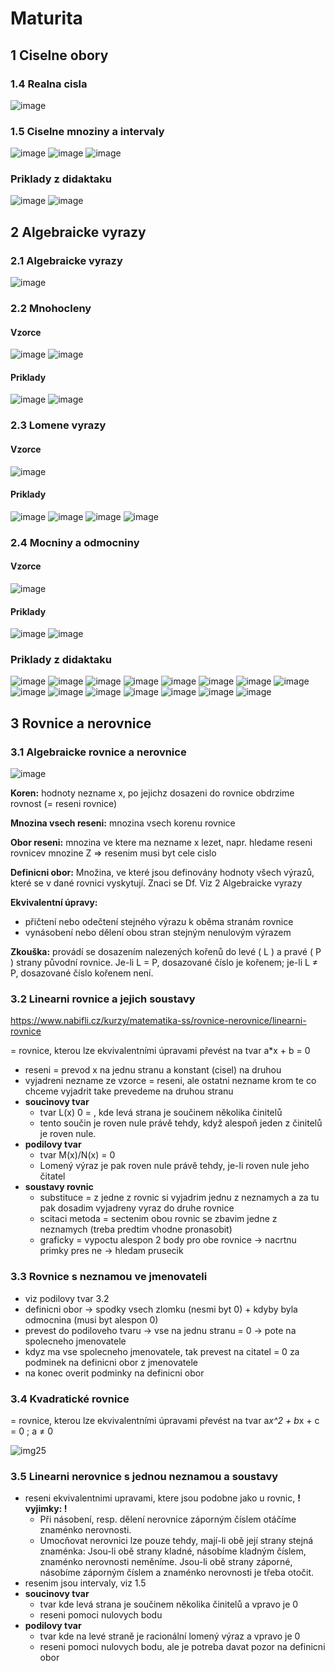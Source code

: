 
# Maturita

## 1 Ciselne obory

### 1.4 Realna cisla

![image](https://github.com/user-attachments/assets/16f058aa-68ac-44ee-bda4-421e3a153ff5)

### 1.5 Ciselne mnoziny a intervaly

![image](https://github.com/user-attachments/assets/aaf71115-6365-4936-925f-be6097a981e4)
![image](https://github.com/user-attachments/assets/bd2e4b23-8f0f-4326-9333-0305efcd536e)
![image](https://github.com/user-attachments/assets/5940aeca-27c7-46ef-bd72-5a92b85602ed)

### Priklady z didaktaku

![image](https://github.com/user-attachments/assets/c5540544-a2eb-462f-be6c-74e33a7fc16e)
![image](https://github.com/user-attachments/assets/6c3fb02f-d112-4748-bb06-07093fec37a1)

## 2 Algebraicke vyrazy

### 2.1 Algebraicke vyrazy

![image](https://github.com/user-attachments/assets/49c9847a-e701-4e9f-9fab-d0c4d21feea0)

### 2.2 Mnohocleny

#### Vzorce

![image](https://www.nabifli.cz/_next/image?url=%2FmatematikaSsImages%2Fmnohoclen.png&w=640&q=75)
![image](https://github.com/user-attachments/assets/152664c7-fcfa-44cf-baf9-5db10753165b)

#### Priklady

![image](https://github.com/user-attachments/assets/955a07a2-7d2c-4ec1-9527-1e8d2a2f13da)
![image](https://github.com/user-attachments/assets/9c43ed24-d09a-4c12-b4c9-d5f457c4d094)

### 2.3 Lomene vyrazy

#### Vzorce

![image](https://github.com/user-attachments/assets/d53aad05-018a-4b45-b2b5-45bed0e907d8)

#### Priklady

![image](https://github.com/user-attachments/assets/e82cd50c-4c0e-4b06-b2b0-5f87f8123ad7)
![image](https://github.com/user-attachments/assets/fd149d3f-4e1f-4193-89e3-3355b909b83d)
![image](https://github.com/user-attachments/assets/b200c865-eb73-4c7e-90f0-0e91724605c6)
![image](https://github.com/user-attachments/assets/41767fd7-92c8-4487-9193-2f508a481d86)

### 2.4 Mocniny a odmocniny

#### Vzorce

![image](https://github.com/user-attachments/assets/5f0d0a4c-5f08-4384-ad2a-b5047c74ed5b)

#### Priklady

![image](https://github.com/user-attachments/assets/bc9892b3-fae1-43c8-ba92-e63428484255)
![image](https://github.com/user-attachments/assets/2537b77a-5577-45c3-a1a6-bcbeeed374a6)

### Priklady z didaktaku

![image](https://github.com/user-attachments/assets/318e719f-77d3-40d4-b427-0dd9fb642b4d)
![image](https://github.com/user-attachments/assets/fcfeae74-f12b-4022-9d82-580fcdf88263)
![image](https://github.com/user-attachments/assets/daa3e991-dd95-45a8-a71f-68b92803abb5)
![image](https://github.com/user-attachments/assets/33365d12-1b3e-4c55-b64c-b11b8423928c)
![image](https://github.com/user-attachments/assets/bf933041-e50e-407f-8797-ec9f68bf99e8)
![image](https://github.com/user-attachments/assets/6ef5d298-b0a9-46b6-a1d8-6c7c14a86b76)
![image](https://github.com/user-attachments/assets/7f30815f-498c-4e32-a1c5-67ebbae7df09)
![image](https://github.com/user-attachments/assets/4b2aaef4-f0d0-43f8-bc4e-82e05c47cdd3)
![image](https://github.com/user-attachments/assets/36c9de76-c484-4ca8-ad03-21f38b016b9a)
![image](https://github.com/user-attachments/assets/ac136e8b-d865-4721-a0bf-9f716e4759ba)
![image](https://github.com/user-attachments/assets/da166a2f-b687-4ad0-9e2f-f06e976e3d68)
![image](https://github.com/user-attachments/assets/23ff2932-2de6-48c6-87e6-19bc794d4cf8)
![image](https://github.com/user-attachments/assets/0e8473fe-f72b-4980-aed9-639687668ab5)
![image](https://github.com/user-attachments/assets/e8358775-e7eb-44a9-9d99-9d78789a099e)
![image](https://github.com/user-attachments/assets/d4e37a94-01cc-4845-bfd5-a8986df028c6)

## 3 Rovnice a nerovnice

### 3.1 Algebraicke rovnice a nerovnice

![image](https://github.com/user-attachments/assets/97c294e5-b74a-437a-b077-a1f79da25095)

**Koren:**
hodnoty nezname x, po jejichz dosazeni do rovnice obdrzime rovnost (= reseni rovnice)

**Mnozina vsech reseni:**
mnozina vsech korenu rovnice

**Obor reseni:**
mnozina ve ktere ma nezname x lezet, napr. hledame reseni rovnicev mnozine Z => resenim musi byt cele cislo

**Definicni obor:**
Množina, ve které jsou definovány hodnoty všech výrazů, které se v dané rovnici vyskytují. Znaci se Df. Viz 2 Algebraicke vyrazy

**Ekvivalentní úpravy:**

- přičtení nebo odečtení stejného výrazu k oběma stranám rovnice
- vynásobení nebo dělení obou stran stejným nenulovým výrazem

**Zkouška:**
provádí se dosazením nalezených kořenů do levé ( L ) a pravé ( P ) strany původní rovnice. Je-li L = P, dosazované číslo je kořenem; je-li L ≠ P, dosazované číslo kořenem není.

### 3.2 Linearni rovnice a jejich soustavy

<https://www.nabifli.cz/kurzy/matematika-ss/rovnice-nerovnice/linearni-rovnice>

= rovnice, kterou lze ekvivalentními úpravami převést na tvar a*x + b = 0

- reseni = prevod x na jednu stranu a konstant (cisel) na druhou
- vyjadreni nezname ze vzorce = reseni, ale ostatni nezname krom te co chceme vyjadrit take prevedeme na druhou stranu
- **soucinovy tvar**
  - tvar L(x) 0 = , kde levá strana je součinem několika činitelů
  - tento součin je roven nule právě tehdy, když alespoň jeden z činitelů je roven nule.
- **podilovy tvar**
  - tvar M(x)/N(x) = 0
  - Lomený výraz je pak roven nule právě tehdy, je-li roven nule jeho čitatel
- **soustavy rovnic**
  - substituce = z jedne z rovnic si vyjadrim jednu z neznamych a za tu pak dosadim vyjadreny vyraz do druhe rovnice
  - scitaci metoda = sectenim obou rovnic se zbavim jedne z neznamych (treba predtim vhodne pronasobit)
  - graficky = vypoctu alespon 2 body pro obe rovnice -> nacrtnu primky pres ne -> hledam prusecik

### 3.3 Rovnice s neznamou ve jmenovateli

- viz podilovy tvar 3.2
- definicni obor -> spodky vsech zlomku (nesmi byt 0) + kdyby byla odmocnina (musi byt alespon 0)
- prevest do podiloveho tvaru -> vse na jednu stranu = 0 -> pote na spolecneho jmenovatele
- kdyz ma vse spolecneho jmenovatele, tak prevest na citatel = 0 za podminek na definicni obor z jmenovatele
- na konec overit podminky na definicni obor

### 3.4 Kvadratické rovnice

= rovnice, kterou lze ekvivalentními úpravami převést na tvar a*x^2 + b*x + c = 0 ; a ≠ 0

![img25](https://github.com/user-attachments/assets/57de2d1d-495f-4488-80ec-cf26a8da714f)

### 3.5 Linearni nerovnice s jednou neznamou a soustavy

- reseni ekvivalentnimi upravami, ktere jsou podobne jako u rovnic, **! vyjimky: !**
  - Při násobení, resp. dělení nerovnice záporným číslem otáčíme znaménko nerovnosti.
  - Umocňovat nerovnici lze pouze tehdy, mají-li obě její strany stejná znaménka: Jsou-li obě strany kladné, násobíme kladným číslem, znaménko nerovnosti neměníme. Jsou-li obě strany záporné, násobíme záporným číslem a znaménko nerovnosti je třeba otočit.
- resenim jsou intervaly, viz 1.5
- **soucinovy tvar**
  - tvar kde levá strana je součinem několika činitelů a vpravo je 0
  - reseni pomoci nulovych bodu
- **podilovy tvar**
  - tvar kde na levé straně je racionální lomený výraz a vpravo je 0
  - reseni pomoci nulovych bodu, ale je potreba davat pozor na definicni obor
